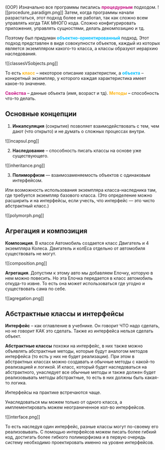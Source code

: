 (OOP)
Изначально все программы писались <span style="font-weight: bold; color: mediumvioletred;">процедурным</span>  подходом.
![[procedure_paradigm.png]]
Затем, когда программы начали разрастаться, этот подход более не работал, так как сложно всем управлять когда ТАК МНОГО кода. Сложно конфигурировать приложения, управлять сущностями, делать декомпозицию и тд.

Поэтому был придуман <span style="font-weight: bold; color: deepskyblue;">объектно-ориентированный</span> подход. Этот подход представлен в виде совокупности объектов, каждый из которых является экземпляром какого-то класса, а классы образуют иерархию наследования.

![[classesVSobjects.png]]

То есть <span style="font-weight: bold; color: #FFB514;">класс</span> – некоторое описание характеристик, а <span style="font-weight: bold; color: deepskyblue;">объекта</span> – конкретный экземпляр, у которого каждая характеристика имеет какое-то значение.

<span style="font-weight: bold; color: mediumvioletred;">Свойства</span> – данные объекта (имя, возраст и тд). 
<span style="font-weight: bold; color: #FFB514;">Методы</span> – способность что-то делать.

## Основные концепции
1) **Инкапсуляция** (сокрытие) позволяет взаимодействовать с тем, чем дают (что открыто) и не думать о сложных процессах внутри.

![[incapsul.png]]

2) **Наследование** – способность писать классы на основе уже существующего.

![[inheritance.png]]

3) **Полиморфизм** — взаимозаменяемость объектов с одинаковым интерфейсом.  

Или возможность использования экземпляра класса-наследника там, где требуется экземпляр базового класса. (Это определение можно расширить и на интерфейсы, если учесть, что интерфейс — это чисто абстрактный класс.)

![[polymorph.png]]


## Агрегация и композиция
**Композиция**. В классе Автомобиль создается класс Двигатель и 4 экземпляра Колеса. 
Двигатель и колЕса отдельно от автомобиля существовать не могут. 

![[composition.png]]

**Агрегация**. Допустим к этому авто мы добавляем Елочку, которую в нем можно повесить. Но эта Елочка передается в класс автомобиль откуда-то извне. То есть она может использоваться где угодно и существовать сама по себе. 

![[agregation.png]]

## Абстрактные классы и интерфейсы
**Интерфейс** – как оглавление в учебнике. Он говорит ЧТО надо сделать, но не говорит КАК это сделать. Также из интерфейса нельзя сделать объект. 

**Абстрактные классы** похожи на интерфейс, в них также можно объявлять абстрактные методы, которые будут аналогом методов интерфейса (то есть у них не будет реализации).  При этом в абстрактных классах можно создавать и обычные методы с какой-то реализацией и логикой. 
И класс, который будет наследоваться на абстрактного, унаследует все обычные методы и также должен будет реализовывать методы абстрактные, то есть в них должны быть какая-то логика.

Интерфейсы на практике встречаются чаще. 

Унаследоваться мы можем только от одного класса, а имплементировать можем неограниченное кол-во интерфейсов. 

![[interface.png]]

То есть наследуя один интерфейс, разные классы могут по-своему его реализовывать.
С помощью интерфейсов можем писать более гибкий код, достигать более гибкого полиморфизма и в первую очередь систему необходимо проектировать именно на уровне интерфейсов. 